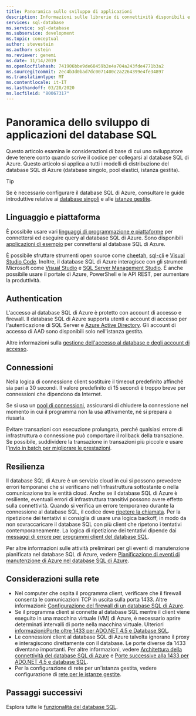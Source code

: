 ```yaml
---
title: Panoramica sullo sviluppo di applicazioni
description: Informazioni sulle librerie di connettività disponibili e procedure consigliate per applicazioni che si connettono al Database SQL.
services: sql-database
ms.service: sql-database
ms.subservice: development
ms.topic: conceptual
author: stevestein
ms.author: sstein
ms.reviewer: genemi
ms.date: 11/14/2019
ms.openlocfilehash: 741906bbe9de68459b2e4a704a243fde4771b3a2
ms.sourcegitcommit: 2ec4b3d0bad7dc0071400c2a2264399e4fe34897
ms.translationtype: MT
ms.contentlocale: it-IT
ms.lasthandoff: 03/28/2020
ms.locfileid: "80067317"
---
```

# <a name="sql-database-application-development-overview"></a>Panoramica dello sviluppo di applicazioni del database SQL

Questo articolo esamina le considerazioni di base di cui uno sviluppatore deve tenere conto quando scrive il codice per collegarsi al database SQL di Azure. Questo articolo si applica a tutti i modelli di distribuzione del database SQL di Azure (database singolo, pool elastici, istanza gestita).

> [!TIP]
> Se è necessario configurare il database SQL di Azure, consultare le guide introduttive relative ai [database singoli](sql-database-single-database-quickstart-guide.md) e alle [istanze gestite](sql-database-managed-instance-quickstart-guide.md).
>

## <a name="language-and-platform"></a>Linguaggio e piattaforma

È possibile usare vari [linguaggi di programmazione e piattaforme](sql-database-connect-query.md) per connettersi ed eseguire query al database SQL di Azure. Sono disponibili [applicazioni di esempio](https://azure.microsoft.com/resources/samples/?service=sql-database&sort=0) per connettersi al database SQL di Azure.

È possibile sfruttare strumenti open source come [cheetah](https://github.com/wunderlist/cheetah), [sql-cli](https://www.npmjs.com/package/sql-cli) e [Visual Studio Code](https://code.visualstudio.com/). Inoltre, il database SQL di Azure interagisce con gli strumenti Microsoft come [Visual Studio](https://www.visualstudio.com/downloads/) e [SQL Server Management Studio](https://msdn.microsoft.com/library/ms174173.aspx). È anche possibile usare il portale di Azure, PowerShell e le API REST, per aumentare la produttività.

## <a name="authentication"></a>Authentication

L'accesso al database SQL di Azure è protetto con account di accesso e firewall. Il database SQL di Azure supporta utenti e account di accesso per l'autenticazione di SQL Server e [Azure Active Directory](sql-database-aad-authentication.md). Gli account di accesso di AAD sono disponibili solo nell'istanza gestita. 

Altre informazioni sulla [gestione dell'accesso al database e degli account di accesso](sql-database-manage-logins.md).

## <a name="connections"></a>Connessioni

Nella logica di connessione client sostituire il timeout predefinito affinché sia pari a 30 secondi. Il valore predefinito di 15 secondi è troppo breve per connessioni che dipendono da Internet.

Se si usa un [pool di connessioni](https://msdn.microsoft.com/library/8xx3tyca.aspx), assicurarsi di chiudere la connessione nel momento in cui il programma non la usa attivamente, né si prepara a riusarla.

Evitare transazioni con esecuzione prolungata, perché qualsiasi errore di infrastruttura o connessione può comportare il rollback della transazione. Se possibile, suddividere la transazione in transazioni più piccole e usare l'[invio in batch per migliorare le prestazioni](sql-database-use-batching-to-improve-performance.md).

## <a name="resiliency"></a>Resilienza

Il database SQL di Azure è un servizio cloud in cui si possono prevedere errori temporanei che si verificano nell'infrastruttura sottostante o nella comunicazione tra le entità cloud. Anche se il database SQL di Azure è resiliente, eventuali errori di infrastruttura transitivi possono avere effetto sulla connettività. Quando si verifica un errore temporaneo durante la connessione al database SQL, il codice deve [ripetere la chiamata](sql-database-connectivity-issues.md). Per la ripetizione dei tentativi si consiglia di usare una logica backoff, in modo da non sovraccaricare il database SQL con più client che ripetono i tentativi contemporaneamente. La logica di ripetizione dei tentativi dipende dai [messaggi di errore per programmi client del database SQL](troubleshoot-connectivity-issues-microsoft-azure-sql-database.md).

Per altre informazioni sulle attività preliminari per gli eventi di manutenzione pianificata nel database SQL di Azure, vedere [Pianificazione di eventi di manutenzione di Azure nel database SQL di Azure](sql-database-planned-maintenance.md).

## <a name="network-considerations"></a>Considerazioni sulla rete

- Nel computer che ospita il programma client, verificare che il firewall consenta le comunicazioni TCP in uscita sulla porta 1433.  Altre informazioni: [Configurazione del firewall di un database SQL di Azure](sql-database-configure-firewall-settings.md).
- Se il programma client si connette al database SQL mentre il client viene eseguito in una macchina virtuale (VM) di Azure, è necessario aprire determinati intervalli di porte nella macchina virtuale. Ulteriori [informazioni:Porte oltre 1433 per ADO.NET 4.5 e Database SQL](sql-database-develop-direct-route-ports-adonet-v12.md).
- Le connessioni client al database SQL di Azure talvolta ignorano il proxy e interagiscono direttamente con il database. Le porte diverse da 1433 diventano importanti. Per altre informazioni, vedere [Architettura della connettività del database SQL di Azure](sql-database-connectivity-architecture.md) e [Porte successive alla 1433 per ADO.NET 4.5 e database SQL](sql-database-develop-direct-route-ports-adonet-v12.md).
- Per la configurazione di rete per un'istanza gestita, vedere configurazione di [rete per le istanze gestite](sql-database-howto-managed-instance.md#network-configuration).

## <a name="next-steps"></a>Passaggi successivi

Esplora tutte le [funzionalità del database SQL](sql-database-technical-overview.md).
